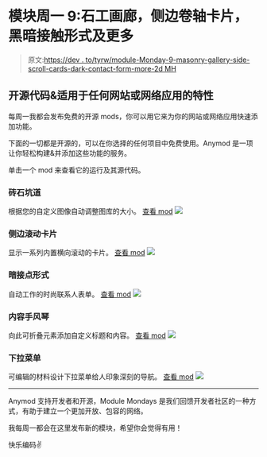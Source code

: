 # 模块周一 9:石工画廊，侧边卷轴卡片，黑暗接触形式及更多

> 原文:[https://dev . to/tyrw/module-Monday-9-masonry-gallery-side-scroll-cards-dark-contact-form-more-2d MH](https://dev.to/tyrw/module-monday-9-masonry-gallery-side-scroll-cards-dark-contact-form--more-2dmh)

## 开源代码&适用于任何网站或网络应用的特性

每周一我都会发布免费的开源 mods，你可以用它来为你的网站或网络应用快速添加功能。

下面的一切都是开源的，可以在你选择的任何项目中免费使用。Anymod 是一项让你轻松构建&并添加这些功能的服务。

单击一个 mod 来查看它的运行及其源代码。

### 砖石坑道

根据您的自定义图像自动调整图库的大小。
[查看 mod](https://anymod.com/mod/lramn?v=20)
 [![](../Images/9746a1d08c25e25d91e0d872d75cb702.png)](https://anymod.com/mod/lramn?v=20) 

### 侧边滚动卡片

显示一系列内置横向滚动的卡片。
[查看 mod](https://anymod.com/mod/annbb?v=20)
 [![](../Images/203473e76e1c5638ea7a01d435148ede.png)](https://anymod.com/mod/annbb?v=20) 

### 暗接点形式

自动工作的时尚联系人表单。
[查看 mod](https://anymod.com/mod/dbbak?v=20)
 [![](../Images/85caafedcb35ea21eb0252fb280f2f11.png)](https://anymod.com/mod/dbbak?v=20) 

### 内容手风琴

向此可折叠元素添加自定义标题和内容。
[查看 mod](https://anymod.com/mod/onkoo?v=20)
 [![](../Images/3e2dd2569ac1d7c2feb08357c65bbeb2.png)](https://anymod.com/mod/onkoo?v=20) 

### 下拉菜单

可编辑的材料设计下拉菜单给人印象深刻的导航。
[查看 mod](https://anymod.com/mod/nmmdo?v=20)
 [![](../Images/246fed345f7f2433c9368a3482bff77a.png)](https://anymod.com/mod/nmmdo?v=20) 

* * *

Anymod 支持开发者和开源，Module Mondays 是我们回馈开发者社区的一种方式，有助于建立一个更加开放、包容的网络。

我每周一都会在这里发布新的模块，希望你会觉得有用！

快乐编码✌️